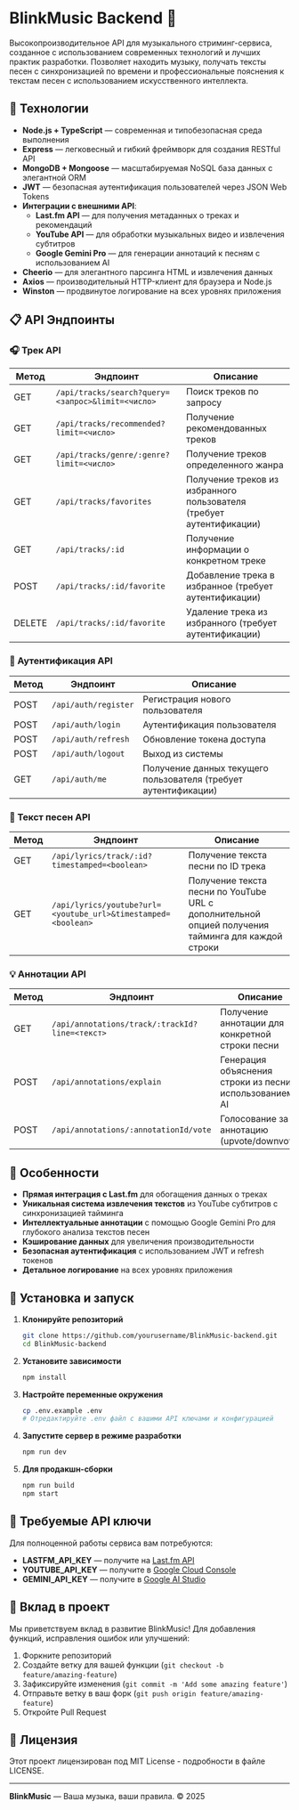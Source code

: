 # BlinkMusic Backend 🎵

Высокопроизводительное API для музыкального стриминг-сервиса, созданное с использованием современных технологий и лучших практик разработки. Позволяет находить музыку, получать тексты песен с синхронизацией по времени и профессиональные пояснения к текстам песен с использованием искусственного интеллекта.

## 🚀 Технологии

- **Node.js + TypeScript** — современная и типобезопасная среда выполнения
- **Express** — легковесный и гибкий фреймворк для создания RESTful API
- **MongoDB + Mongoose** — масштабируемая NoSQL база данных с элегантной ORM
- **JWT** — безопасная аутентификация пользователей через JSON Web Tokens
- **Интеграции с внешними API**:
  - **Last.fm API** — для получения метаданных о треках и рекомендаций
  - **YouTube API** — для обработки музыкальных видео и извлечения субтитров
  - **Google Gemini Pro** — для генерации аннотаций к песням с использованием AI
- **Cheerio** — для элегантного парсинга HTML и извлечения данных
- **Axios** — производительный HTTP-клиент для браузера и Node.js
- **Winston** — продвинутое логирование на всех уровнях приложения

## 📋 API Эндпоинты

### 🎧 Трек API

| Метод | Эндпоинт | Описание |
|-------|----------|----------|
| GET | `/api/tracks/search?query=<запрос>&limit=<число>` | Поиск треков по запросу |
| GET | `/api/tracks/recommended?limit=<число>` | Получение рекомендованных треков |
| GET | `/api/tracks/genre/:genre?limit=<число>` | Получение треков определенного жанра |
| GET | `/api/tracks/favorites` | Получение треков из избранного пользователя (требует аутентификации) |
| GET | `/api/tracks/:id` | Получение информации о конкретном треке |
| POST | `/api/tracks/:id/favorite` | Добавление трека в избранное (требует аутентификации) |
| DELETE | `/api/tracks/:id/favorite` | Удаление трека из избранного (требует аутентификации) |

### 🔐 Аутентификация API

| Метод | Эндпоинт | Описание |
|-------|----------|----------|
| POST | `/api/auth/register` | Регистрация нового пользователя |
| POST | `/api/auth/login` | Аутентификация пользователя |
| POST | `/api/auth/refresh` | Обновление токена доступа |
| POST | `/api/auth/logout` | Выход из системы |
| GET | `/api/auth/me` | Получение данных текущего пользователя (требует аутентификации) |

### 📝 Текст песен API

| Метод | Эндпоинт | Описание |
|-------|----------|----------|
| GET | `/api/lyrics/track/:id?timestamped=<boolean>` | Получение текста песни по ID трека |
| GET | `/api/lyrics/youtube?url=<youtube_url>&timestamped=<boolean>` | Получение текста песни по YouTube URL с дополнительной опцией получения тайминга для каждой строки |

### 💡 Аннотации API

| Метод | Эндпоинт | Описание |
|-------|----------|----------|
| GET | `/api/annotations/track/:trackId?line=<текст>` | Получение аннотации для конкретной строки песни |
| POST | `/api/annotations/explain` | Генерация объяснения строки из песни с использованием AI |
| POST | `/api/annotations/:annotationId/vote` | Голосование за аннотацию (upvote/downvote) |

## 🌟 Особенности

- **Прямая интеграция с Last.fm** для обогащения данных о треках
- **Уникальная система извлечения текстов** из YouTube субтитров с синхронизацией тайминга
- **Интеллектуальные аннотации** с помощью Google Gemini Pro для глубокого анализа текстов песен
- **Кэширование данных** для увеличения производительности
- **Безопасная аутентификация** с использованием JWT и refresh токенов
- **Детальное логирование** на всех уровнях приложения

## 🔧 Установка и запуск

1. **Клонируйте репозиторий**
   ```bash
   git clone https://github.com/yourusername/BlinkMusic-backend.git
   cd BlinkMusic-backend
   ```

2. **Установите зависимости**
   ```bash
   npm install
   ```

3. **Настройте переменные окружения**
   ```bash
   cp .env.example .env
   # Отредактируйте .env файл с вашими API ключами и конфигурацией
   ```

4. **Запустите сервер в режиме разработки**
   ```bash
   npm run dev
   ```

5. **Для продакшн-сборки**
   ```bash
   npm run build
   npm start
   ```

## 📖 Требуемые API ключи

Для полноценной работы сервиса вам потребуются:
- **LASTFM_API_KEY** — получите на [Last.fm API](https://www.last.fm/api/account/create)
- **YOUTUBE_API_KEY** — получите в [Google Cloud Console](https://console.cloud.google.com/)
- **GEMINI_API_KEY** — получите в [Google AI Studio](https://ai.google.dev/)

## 🤝 Вклад в проект

Мы приветствуем вклад в развитие BlinkMusic! Для добавления функций, исправления ошибок или улучшений:

1. Форкните репозиторий
2. Создайте ветку для вашей функции (`git checkout -b feature/amazing-feature`)
3. Зафиксируйте изменения (`git commit -m 'Add some amazing feature'`)
4. Отправьте ветку в ваш форк (`git push origin feature/amazing-feature`)
5. Откройте Pull Request

## 📜 Лицензия

Этот проект лицензирован под MIT License - подробности в файле LICENSE.

---

**BlinkMusic** — Ваша музыка, ваши правила. © 2025 